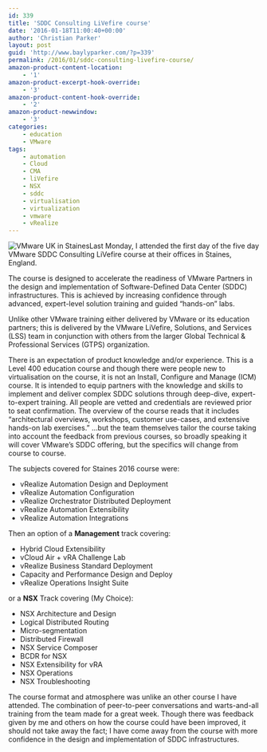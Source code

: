 ```yaml
---
id: 339
title: 'SDDC Consulting LiVefire course'
date: '2016-01-18T11:00:40+00:00'
author: 'Christian Parker'
layout: post
guid: 'http://www.baylyparker.com/?p=339'
permalink: /2016/01/sddc-consulting-livefire-course/
amazon-product-content-location:
    - '1'
amazon-product-excerpt-hook-override:
    - '3'
amazon-product-content-hook-override:
    - '2'
amazon-product-newwindow:
    - '3'
categories:
    - education
    - VMware
tags:
    - automation
    - Cloud
    - CMA
    - liVefire
    - NSX
    - sddc
    - virtualisation
    - virtualization
    - vmware
    - vRealize
---
```


![VMware UK in Staines](https://i0.wp.com/www.baylyparker.com/wp-content/uploads/2016/01/VMwareUK.jpg?resize=225%2C300)Last Monday, I attended the first day of the five day VMware SDDC Consulting LiVefire course at their offices in Staines, England.

The course is designed to accelerate the readiness of VMware Partners in the design and implementation of Software-Defined Data Center (SDDC) infrastructures. This is achieved by increasing confidence through advanced, expert-level solution training and guided “hands-on” labs.

Unlike other VMware training either delivered by VMware or its education partners; this is delivered by the VMware LiVefire, Solutions, and Services (LSS) team in conjunction with others from the larger Global Technical &amp; Professional Services (GTPS) organization.

There is an expectation of product knowledge and/or experience. This is a Level 400 education course and though there were people new to virtualisation on the course, it is not an Install, Configure and Manage (ICM) course. It is intended to equip partners with the knowledge and skills to implement and deliver complex SDDC solutions through deep-dive, expert-to-expert training. All people are vetted and credentials are reviewed prior to seat confirmation. The overview of the course reads that it includes “architectural overviews, workshops, customer use-cases, and extensive hands-on lab exercises.” …but the team themselves tailor the course taking into account the feedback from previous courses, so broadly speaking it will cover VMware’s SDDC offering, but the specifics will change from course to course.

The subjects covered for Staines 2016 course were:

- vRealize Automation Design and Deployment
- vRealize Automation Configuration
- vRealize Orchestrator Distributed Deployment
- vRealize Automation Extensibility
- vRealize Automation Integrations

Then an option of a **Management** track covering:

- Hybrid Cloud Extensibility
- vCloud Air + vRA Challenge Lab
- vRealize Business Standard Deployment
- Capacity and Performance Design and Deploy
- vRealize Operations Insight Suite

or a **NSX** Track covering (My Choice):

- NSX Architecture and Design
- Logical Distributed Routing
- Micro-segmentation
- Distributed Firewall
- NSX Service Composer
- BCDR for NSX
- NSX Extensibility for vRA
- NSX Operations
- NSX Troubleshooting

The course format and atmosphere was unlike an other course I have attended. The combination of peer-to-peer conversations and warts-and-all training from the team made for a great week. Though there was feedback given by me and others on how the course could have been improved, it should not take away the fact; I have come away from the course with more confidence in the design and implementation of SDDC infrastructures.